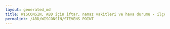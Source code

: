 ```yaml
---
layout: generated_md
title: WISCONSIN, ABD için iftar, namaz vakitleri ve hava durumu - ilçe/eyalet seç
permalink: /ABD/WISCONSIN/STEVENS POINT
---
```


<script type="text/javascript">
  var country = ABD;
  var city = WISCONSIN;
  var state = STEVENS POINT;
  var lat = 72;
  var lon = 21;
</script>
